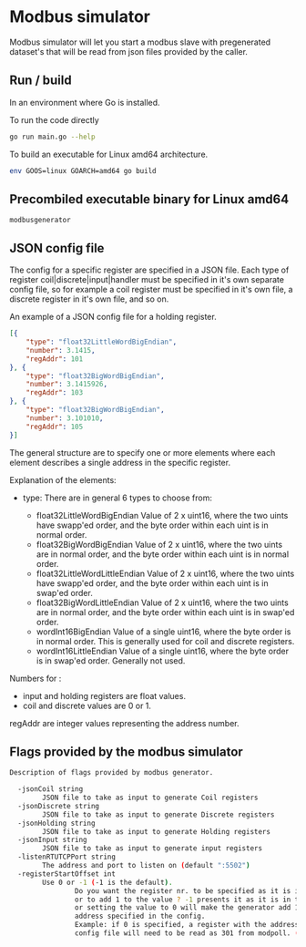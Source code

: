 # Modbus simulator

Modbus simulator will let you start a modbus slave with pregenerated dataset's that will be read from json files provided by the caller.

## Run / build

In an environment where Go is installed.

To run the code directly

```bash
go run main.go --help
```

To build an executable for Linux amd64 architecture.

```bash
env GOOS=linux GOARCH=amd64 go build
```

## Precombiled executable binary for Linux amd64

`modbusgenerator`

## JSON config file

The config for a specific register are specified in a JSON file. Each type of register coil|discrete|input|handler must be specified in it's own separate config file, so for example a coil register must be specified in it's own file, a discrete register in it's own file, and so on.

An example of a JSON config file for a holding register.

```json
[{
    "type": "float32LittleWordBigEndian",
    "number": 3.1415,
    "regAddr": 101
}, {
    "type": "float32BigWordBigEndian",
    "number": 3.1415926,
    "regAddr": 103
}, {
    "type": "float32BigWordBigEndian",
    "number": 3.101010,
    "regAddr": 105
}]
```

The general structure are to specify one or more elements where each element describes a single address in the specific register.

Explanation of the elements:

- type:
  There are in general 6 types to choose from:

  - float32LittleWordBigEndian
    Value of 2 x uint16, where the two uints have swapp'ed order, and the byte order within each uint is in normal order.
  - float32BigWordBigEndian
    Value of 2 x uint16, where the two uints are in normal order, and the byte order within each uint is in normal order.
  - float32LittleWordLittleEndian
    Value of 2 x uint16, where the two uints have swapp'ed order, and the byte order within each uint is in swap'ed order.
  - float32BigWordLittleEndian
    Value of 2 x uint16, where the two uints are in normal order, and the byte order within each uint is in swap'ed order.
  - wordInt16BigEndian
    Value of a single uint16, where the byte order is in normal order.
    This is generally used for coil and discrete registers.
  - wordInt16LittleEndian
    Value of a single uint16, where the byte order is in swap'ed order.
    Generally not used.

Numbers for :

- input and holding registers are float values.
- coil and discrete values are 0 or 1.

regAddr are integer values representing the address number.

## Flags provided by the modbus simulator

```bash
Description of flags provided by modbus generator.

  -jsonCoil string
        JSON file to take as input to generate Coil registers
  -jsonDiscrete string
        JSON file to take as input to generate Discrete registers
  -jsonHolding string
        JSON file to take as input to generate Holding registers
  -jsonInput string
        JSON file to take as input to generate input registers
  -listenRTUTCPPort string
        The address and port to listen on (default ":5502")
  -registerStartOffset int
        Use 0 or -1 (-1 is the default). 
                Do you want the register nr. to be specified as it is in the config file, 
                or to add 1 to the value ? -1 presents it as it is in the config file, 
                or setting the value to 0 will make the generator add 1 to the register 
                address specified in the config. 
                Example: if 0 is specified, a register with the address of 300 in the 
                config file will need to be read as 301 from modpoll. (default -1)
```
